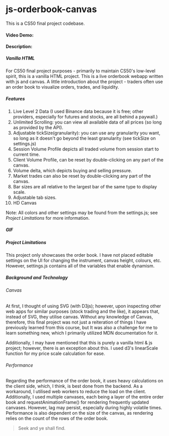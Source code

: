 # js-orderbook-canvas
This is a CS50 final project codebase.

#### Video Demo:  <URL HERE>

#### Description:

##### Vanilla HTML
For CS50 final project purposes - primarily to maintain CS50's low-level spirit, this is a vanilla HTML project. This is a live orderbook webapp written with js and canvas. A little introduction about the project - traders often use an order book to visualize orders, trades, and liquidity.

##### Features
1. Live Level 2 Data (I used Binance data because it is free; other providers, especially for futures and stocks, are all behind a paywall.)
2. Unlimited Scrolling: you can view all available data of all prices (so long as provided by the API). 
3. Adjustable tickSize(granularity): you can use any granularity you want, so long as it doesn't go beyond the least granularity (see tickSize on settings.js)
4. Session Volume Profile depicts all traded volume from session start to current time.
5. Client Volume Profile, can be reset by double-clicking on any part of the canvas.
6. Volume delta, which depicts buying and selling pressure.
7. Market trades can also be reset by double-clicking any part of the canvas. 
8. Bar sizes are all relative to the largest bar of the same type to display scale.
9. Adjustable tab sizes. 
10. HD Canvas

Note: All colors and other settings may be found from the settings.js; see *Project Limitations* for more information.

##### GIF

##### Project Limitations
This project only showcases the order book. I have not placed editable settings on the UI for changing the instrument, canvas height, colours, etc. However, settings.js contains all of the variables that enable dynamism.  

##### Background and Technology

###### Canvas
At first, I thought of using SVG (with D3js); however, upon inspecting other web apps for similar purposes (stock trading and the like), it appears that, instead of SVG, they utilise canvas. Without any knowledge of Canvas, therefore, this final project was not just a reiteration of things I have previously learned from this course, but It was also a challenge for me to learn something new, which I primarily utilized MDN documentation for it. 

Additionally, I may have mentioned that this is purely a vanilla html & js project; however, there is an exception about this. I used d3's linearScale function for my price scale calculation for ease. 

###### Performance
Regarding the performance of the order book, it uses heavy calculations on the client side, which, I think, is best done from the backend. As a workaround, I utilised web workers to reduce the load on the client. Additionally, I used multiple canvases, each being a layer of the entire order book and requestAnimationFrame() for rendering frequently updated canvases. However, lag may persist, especially during highly volatile times. Performance is also dependent on the size of the canvas, as rendering relies on the count of the rows of the order book.



> Seek and ye shall find.